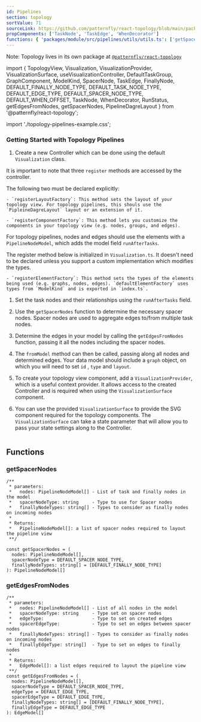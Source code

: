 ```yaml
---
id: Pipelines
section: topology
sortValue: 71
sourceLink: https://github.com/patternfly/react-topology/blob/main/packages/module/patternfly-docs/content/examples/TopologyPipelinesGettingStartedDemo.tsx
propComponents: ['TaskNode', 'TaskEdge', 'WhenDecorator']
functions: { 'packages/module/src/pipelines/utils/utils.ts': ['getSpacerNodes', 'getEdgesFromNodes'] }
---
```


Note: Topology lives in its own package at [`@patternfly/react-topology`](https://www.npmjs.com/package/@patternfly/react-topology)

import {
  TopologyView,
  Visualization,
  VisualizationProvider,
  VisualizationSurface,
  useVisualizationController,
  DefaultTaskGroup,
  GraphComponent,
  ModelKind,
  SpacerNode,
  TaskEdge,
  FinallyNode,
  DEFAULT_FINALLY_NODE_TYPE,
  DEFAULT_TASK_NODE_TYPE,
  DEFAULT_EDGE_TYPE,
  DEFAULT_SPACER_NODE_TYPE,
  DEFAULT_WHEN_OFFSET,
  TaskNode,
  WhenDecorator,
  RunStatus,
  getEdgesFromNodes,
  getSpacerNodes,
  PipelineDagreLayout
} from '@patternfly/react-topology';

import './topology-pipelines-example.css';

### Getting Started with Topology Pipelines

1. Create a new Controller which can be done using the default `Visualization` class.

  It is important to note that three `register` methods are accessed by the controller.

  The following two must be declared explicitly:

    - `registerLayoutFactory`: This method sets the layout of your topology view. For topology pipelines, this shouls use the `PipleineDagreLayout` layout or an extension of it.

    - `registerComponentFactory`: This method lets you customize the components in your topology view (e.g. nodes, groups, and edges).
  For topology pipelines, nodes and edges should use the elements with a `PipelineNodeModel`, which adds the model field `runAfterTasks`.

  The register method below is initialized in `Visualization.ts`. It doesn't need to be declared unless you support a custom implementation which modifies the types.

    - `registerElementFactory`: This method sets the types of the elements being used (e.g. graphs, nodes, edges). `defaultElementFactory` uses types from `ModelKind` and is exported in `index.ts`.

1. Set the task nodes and their relationships using the `runAfterTasks` field.

1. Use the `getSpacerNodes` function to determine the necessary spacer nodes. Spacer nodes are used to aggregate edges to/from multiple task nodes.

1. Determine the edges in your model by calling the `getEdgesFromNodes` function, passing it all the nodes including the spacer nodes.

1. The `fromModel` method can then be called, passing along all nodes and determined edges. Your data model should include a `graph` object, on which you will need to set `id` , `type` and `layout`.

1. To create your topology view component, add a `VisualizationProvider`, which is a useful context provider. It allows access to the created Controller and is required when using the `VisualizationSurface` component.

1. You can use the provided `VisualizationSurface` to provide the SVG component required for the topology components. The `VisualizationSurface` can take a state parameter that will allow you to pass your state settings along to the Controller.

```ts file='./TopologyPipelinesGettingStartedDemo.tsx'
```

## Functions
### getSpacerNodes
```noLive
/**
 * parameters:
 *   nodes: PipelineNodeModel[] - List of task and finally nodes in the model
 *   spacerNodeType: string     - Type to use for Spacer nodes
 *   finallyNodeTypes: string[] - Types to consider as finally nodes on incoming nodes
 *
 * Returns:
 *   PipelineNodeModel[]: a list of spacer nodes required to layout the pipeline view
 **/
 
const getSpacerNodes = (
  nodes: PipelineNodeModel[],
  spacerNodeType = DEFAULT_SPACER_NODE_TYPE,
  finallyNodeTypes: string[] = [DEFAULT_FINALLY_NODE_TYPE]
): PipelineNodeModel[]
```

### getEdgesFromNodes
```noLive
/**
 * parameters:
 *   nodes: PipelineNodeModel[] - List of all nodes in the model
 *   spacerNodeType: string     - Type set on spacer nodes
 *   edgeType:                  - Type to set on created edges
 *   spacerEdgeType:            - Type to set on edges between spacer nodes
 *   finallyNodeTypes: string[] - Types to consider as finally nodes on incoming nodes
 *   finallyEdgeType: string[]  - Type to set on edges to finally nodes
 *
 * Returns:
 *   EdgeModel[]: a list edges required to layout the pipeline view
 **/
const getEdgesFromNodes = (
  nodes: PipelineNodeModel[],
  spacerNodeType = DEFAULT_SPACER_NODE_TYPE,
  edgeType = DEFAULT_EDGE_TYPE,
  spacerEdgeType = DEFAULT_EDGE_TYPE,
  finallyNodeTypes: string[] = [DEFAULT_FINALLY_NODE_TYPE],
  finallyEdgeType = DEFAULT_EDGE_TYPE
): EdgeModel[]
```

